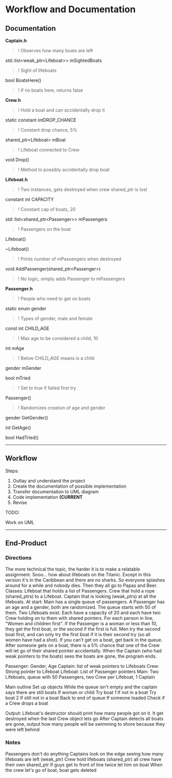 # Workflow and Documentation

## Documentation

**Captain.h**
>! Observes how many boats are left

std::list<weak_ptr\<Lifeboat\>> mSightedBoats
>!	Sight of lifeboats

bool BoatsHere()
>!	If no boats here, returns false

**Crew.h**
>!	Hold a boat and can accidentally drop it

static constant intDROP_CHANCE
>!	Constant drop chance, 5%

shared_ptr\<Lifeboat\> mBoat
>!	Lifeboat connected to Crew

void Drop()
>!	Method to possibly accidentally drop boat

**Lifeboat.h**
>!	Two instances, gets destroyed when crew shared_ptr is lost

constant int CAPACITY
>!	Constant cap of boats, 20

std∷list<shared_ptr\<Passenger\>> mPassengers
>!	Passengers on the boat

Lifeboat()

~Lifeboat()
>!	Prints number of mPassengers when destroyed

void AddPassenger(shared_ptr\<Passenger\>)
>!	No logic, simply adds Passenger to mPassengers

**Passenger.h**
>!	People who need to get on boats

static enum gender
>!	Types of gender, male and female

const int CHILD_AGE
>!	Max age to be considered a child, 10

int mAge
>!	Below CHILD_AGE means is a child

gender mGender

bool mTried
>!	Set to true if failed first try

Passenger()
>!	Randomizes creation of age and gender

gender GetGender()

int GetAge()

bool HadTried()

-----------------------------------------

## Workflow

Steps:
1.	Outlay and understand the project
2.	Create the documentation of possible implementation
3.	Transfer documentation to UML diagram
4.	Code implementation **(CURRENT**
5.	Revise 

TODO:

Work on UML

-----------------------------------------

## End-Product

### Directions

The more technical the topic, the harder it is to make a relatable assignment.
Sooo... how about lifeboats on the Titanic.  Except in this version it's in the Caribbean and there are no sharks.  So everyone splashes around for a while and nobody dies.  Then they all go to Papas and Beer.
Classes: Lifeboat that holds a list of Passengers.  Crew that hold a rope (shared_ptrs) to a Lifeboat.  Captain that is looking (weak_ptrs) at all the lifeboats.
At start: Main has a single queue of passengers.  A Passenger has an age and a gender, both are randomized.  The queue starts with 50 of them.  Two Lifeboats exist.  Each have a capacity of 20 and each have two Crew holding on to them with shared pointers.
For each person in line, "Women and children first".  If the Passenger is a woman or less than 10, they get the first boat, or the second if the first is full.  Men try the second boat first, and can only try the first boat if it is their second try (so all women have had a shot).  If you can't get on a boat, get back in the queue.  After someone gets on a boat, there is a 5% chance that one of the Crew will let go of their shared pointer accidentally.  When the Captain (who had weak pointers to the boats) sees the boats are gone, the program ends.
 
Passenger: Gender, Age
Captain: list of weak pointers to Lifeboats
Crew: Strong pointer to Lifeboat
Lifeboat: List of Passenger pointers
Main: Two Lifeboats, queue with 50 Passengers, two Crew per Lifeboat, 1 Captain
 
Main outline
Set up objects
While the queue isn't empty and the captain says there are still boats
   If woman or child
      Try boat 1
   If not in a boat
      Try boat 2
   If still not in a boat
      Back to end of queue
   If someone loaded
      Check if a Crew drops a boat
 
Output:
Lifeboat's destructor should print how many people got on it.  It get destroyed when the last Crew object lets go
After Captain detects all boats are gone, output how many people will be swimming to shore because they were left behind

### Notes

Passengers don't do anything
Captains look on the edge seeing how many lifeboats are left (weak_ptr)
Crew hold lifeboats (shared_ptr) all crew have their own shared_ptr
If guys get to front of line twice let him on boat
When the crew let's go of boat, boat gets deleted
